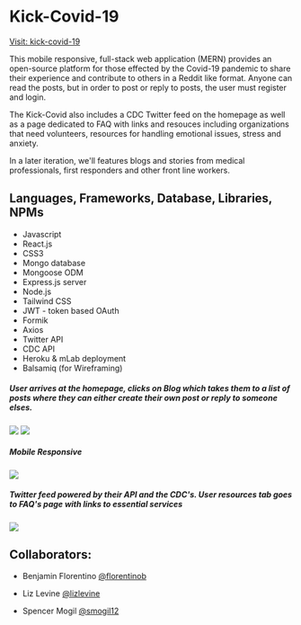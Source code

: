 # Kick-Covid-19

[Visit: kick-covid-19](https://kick-covid19.herokuapp.com/)

This mobile responsive, full-stack web application (MERN) provides an open-source platform for those effected by the Covid-19 pandemic to share their experience and contribute to others in a Reddit like format. Anyone can read the posts, but in order to post or reply to posts, the user must register and login.

The Kick-Covid also includes a CDC Twitter feed on the homepage as well as a page dedicated to FAQ with links and resouces including organizations that need volunteers, resources for handling emotional issues, stress and anxiety.

In a later iteration, we'll features blogs and stories from medical professionals, first responders and other front line workers.

## Languages, Frameworks, Database, Libraries, NPMs

- Javascript
- React.js
- CSS3
- Mongo database
- Mongoose ODM
- Express.js server
- Node.js
- Tailwind CSS
- JWT - token based OAuth
- Formik
- Axios
- Twitter API
- CDC API
- Heroku & mLab deployment
- Balsamiq (for Wireframing)

##### User arrives at the homepage, clicks on Blog which takes them to a list of posts where they can either create their own post or reply to someone elses.

![](frontend/kick-covid-19/src/assets/images/number_1.gif)
![](frontend/kick-covid-19/src/assets/images/number_1c.gif)

##### Mobile Responsive

![](frontend/kick-covid-19/src/assets/images/mobile_2.gif)

##### Twitter feed powered by their API and the CDC's. User resources tab goes to FAQ's page with links to essential services

![](frontend/kick-covid-19/src/assets/images/number_2.gif)

## Collaborators:

- Benjamin Florentino [@florentinob](https://github.com/florentinob)

- Liz Levine [@lizlevine](https://github.com/lizlevine)

- Spencer Mogil [@smogil12](https://github.com/smogil12)
